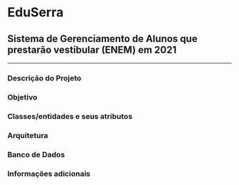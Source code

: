 # EduSerra
## Sistema de Gerenciamento de Alunos que prestarão vestibular (ENEM) em 2021
---
### Descrição do Projeto
### Objetivo
### Classes/entidades e seus atributos
### Arquitetura
### Banco de Dados
### Informações adicionais

